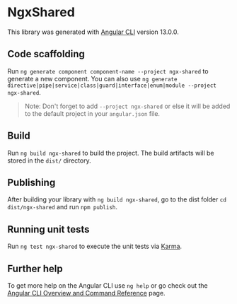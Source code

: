 # NgxShared

This library was generated with [Angular CLI](https://github.com/angular/angular-cli) version 13.0.0.

## Code scaffolding

Run `ng generate component component-name --project ngx-shared` to generate a new component. You can also use `ng generate directive|pipe|service|class|guard|interface|enum|module --project ngx-shared`.
> Note: Don't forget to add `--project ngx-shared` or else it will be added to the default project in your `angular.json` file. 

## Build

Run `ng build ngx-shared` to build the project. The build artifacts will be stored in the `dist/` directory.

## Publishing

After building your library with `ng build ngx-shared`, go to the dist folder `cd dist/ngx-shared` and run `npm publish`.

## Running unit tests

Run `ng test ngx-shared` to execute the unit tests via [Karma](https://karma-runner.github.io).

## Further help

To get more help on the Angular CLI use `ng help` or go check out the [Angular CLI Overview and Command Reference](https://angular.io/cli) page.
